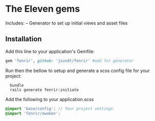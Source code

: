 # The Eleven gems
Includes:
– Generator to set up initial views and asset files


## Installation

Add this line to your application's Gemfile:

```ruby
gem 'fenrir', github: 'jsundt/fenrir' #add for generator
```

Run then the bellow to setup and generate a scss config file for your project:
```
  bundle
  rails generate fenrir:initiate
```

Add the following to your application.scss

```scss
@import 'base/config'; // Your project settings
@import 'fenrir/awoken';
```
